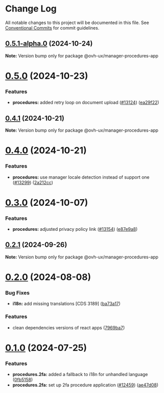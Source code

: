 # Change Log

All notable changes to this project will be documented in this file.
See [Conventional Commits](https://conventionalcommits.org) for commit guidelines.

## [0.5.1-alpha.0](https://github.com/ovh/manager/compare/@ovh-ux/manager-procedures-app@0.5.0...@ovh-ux/manager-procedures-app@0.5.1-alpha.0) (2024-10-24)

**Note:** Version bump only for package @ovh-ux/manager-procedures-app





# [0.5.0](https://github.com/ovh/manager/compare/@ovh-ux/manager-procedures-app@0.4.1...@ovh-ux/manager-procedures-app@0.5.0) (2024-10-23)


### Features

* **procedures:** added retry loop on document upload ([#13124](https://github.com/ovh/manager/issues/13124)) ([ea29f22](https://github.com/ovh/manager/commit/ea29f2204c02c92b0da79066042688e94f02f992))





## [0.4.1](https://github.com/ovh/manager/compare/@ovh-ux/manager-procedures-app@0.4.0...@ovh-ux/manager-procedures-app@0.4.1) (2024-10-21)

**Note:** Version bump only for package @ovh-ux/manager-procedures-app





# [0.4.0](https://github.com/ovh/manager/compare/@ovh-ux/manager-procedures-app@0.3.0...@ovh-ux/manager-procedures-app@0.4.0) (2024-10-21)


### Features

* **procedures:** use manager locale detection instead of support one ([#13299](https://github.com/ovh/manager/issues/13299)) ([2a212cc](https://github.com/ovh/manager/commit/2a212ccc593c92c9cf56453bc54ebfba4a46e75c))





# [0.3.0](https://github.com/ovh/manager/compare/@ovh-ux/manager-procedures-app@0.2.1...@ovh-ux/manager-procedures-app@0.3.0) (2024-10-07)


### Features

* **procedures:** adjusted privacy policy link ([#13154](https://github.com/ovh/manager/issues/13154)) ([e87e9a8](https://github.com/ovh/manager/commit/e87e9a8b54fd81c639bd065e48dce67de23f7784))





## [0.2.1](https://github.com/ovh/manager/compare/@ovh-ux/manager-procedures-app@0.2.0...@ovh-ux/manager-procedures-app@0.2.1) (2024-09-26)

**Note:** Version bump only for package @ovh-ux/manager-procedures-app





# [0.2.0](https://github.com/ovh/manager/compare/@ovh-ux/manager-procedures-app@0.1.0...@ovh-ux/manager-procedures-app@0.2.0) (2024-08-08)


### Bug Fixes

* **i18n:** add missing translations [CDS 3189] ([ba73a17](https://github.com/ovh/manager/commit/ba73a17c03a04db70aad532fab42b31c1367dd03))


### Features

* clean dependencies versions of react apps ([7969ba7](https://github.com/ovh/manager/commit/7969ba70f9e03033271a48a5bd0021484ea36263))





# [0.1.0](https://github.com/ovh/manager/compare/@ovh-ux/manager-procedures-app@0.0.0...@ovh-ux/manager-procedures-app@0.1.0) (2024-07-25)


### Features

* **procedures.2fa:** added a fallback to i18n for unhandled language ([0fb5158](https://github.com/ovh/manager/commit/0fb515851f9767e4620edca02d221844e38e9ffd))
* **procedures.2fa:** set up 2fa procedure application ([#12459](https://github.com/ovh/manager/issues/12459)) ([ae47d08](https://github.com/ovh/manager/commit/ae47d0841b8b54f2b18d8b01164d687aa69dc652))

